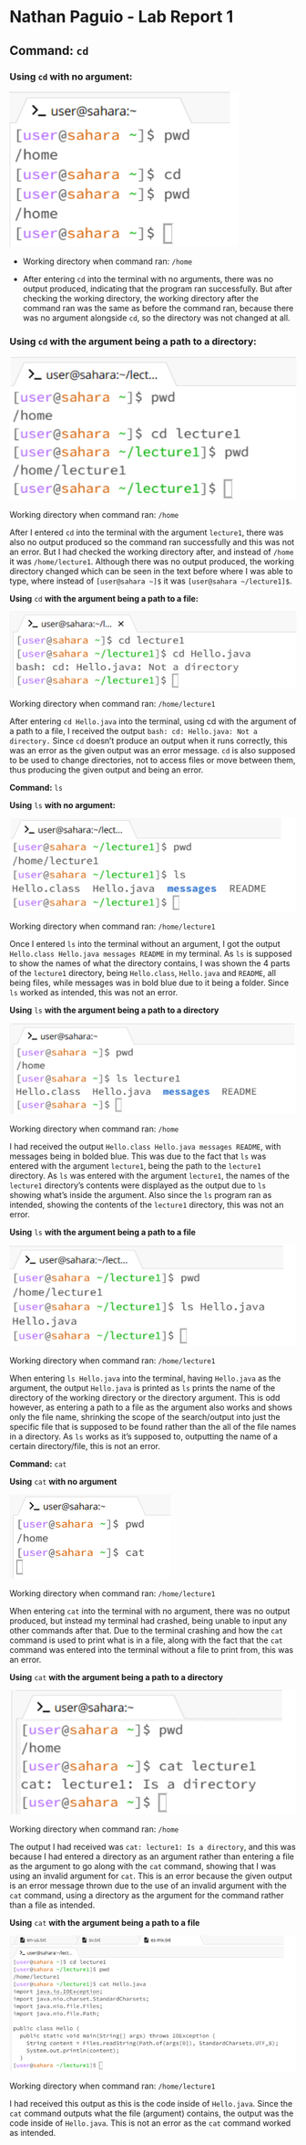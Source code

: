 # Nathan Paguio - Lab Report 1
## **Command:** `cd` 

### **Using** `cd` **with no argument:**

![Image](CDnoargs.png)

 - Working directory when command ran: `/home`

 - After entering `cd` into the terminal with no arguments, there was no output produced, indicating that the program ran successfully. But after checking the working directory, the working directory after the command ran was the same as before the command ran, because there was no argument alongside `cd`, so the directory was not changed at all.






### **Using** `cd` **with the argument being a path to a directory:**

![Image](CDdirectargs.png)

Working directory when command ran: `/home`

After I entered `cd` into the terminal with the argument `lecture1`, there was also no output produced so the command ran successfully and this was not an error. But I had checked the working directory after, and instead of `/home` it was `/home/lecture1`. Although there was no output produced, the working directory changed which can be seen in the text before where I was able to type, where instead of `[user@sahara ~]$` it was `[user@sahara ~/lecture1]$`.


**Using** `cd` **with the argument being a path to a file:**

![Image](CDfileargs.png)

Working directory when command ran: `/home/lecture1`

After entering `cd Hello.java` into the terminal, using cd with the argument of a path to a file, I received the output `bash: cd: Hello.java: Not a directory.` Since `cd` doesn’t produce an output when it runs correctly, this was an error as the given output was an error message. `cd` is also supposed to be used to change directories, not to access files or move between them, thus producing the given output and being an error.


**Command:** `ls`

**Using** `ls` **with no argument:**

![Image](LSnoargs.png)

Working directory when command ran: `/home/lecture1`

Once I entered `ls` into the terminal without an argument, I got the output `Hello.class Hello.java messages README` in my terminal. As `ls` is supposed to show the names of what the directory contains, I was shown the 4 parts of the `lecture1` directory, being `Hello.class`, `Hello.java` and `README`, all being files, while messages was in bold blue due to it being a folder. Since `ls` worked as intended, this was not an error.

**Using** `ls` **with the argument being a path to a directory**

![Image](LSdirectargs.png)

Working directory when command ran: `/home`

I had received the output `Hello.class Hello.java messages README`, with messages being in bolded blue. This was due to the fact that `ls` was entered with the argument `lecture1`, being the path to the `lecture1` directory. As `ls` was entered with the argument `lecture1`, the names of the `lecture1` directory’s contents were displayed as the output due to `ls` showing what’s inside the argument. Also since the `ls` program ran as intended, showing the contents of the `lecture1` directory, this was not an error.

**Using** `ls` **with the argument being a path to a file**

![Image](LSfileargs.png)

Working directory when command ran: `/home/lecture1`

When entering `ls Hello.java` into the terminal, having `Hello.java` as the argument, the output `Hello.java` is printed as `ls` prints the name of the directory of the working directory or the directory argument. This is odd however, as entering a path to a file as the argument also works and shows only the file name, shrinking the scope of the search/output into just the specific file that is supposed to be found rather than the all of the file names in a directory. As `ls` works as it’s supposed to, outputting the name of a certain directory/file, this is not an error.


**Command:** `cat`

**Using** `cat` **with no argument**

![Image](CATnoargs.png)

Working directory when command ran: `/home/lecture1`

When entering `cat` into the terminal with no argument, there was no output produced, but instead my terminal had crashed, being unable to input any other commands after that. Due to the terminal crashing and how the `cat` command is used to print what is in a file, along with the fact that the `cat` command was entered into the terminal without a file to print from, this was an error.

**Using** `cat` **with the argument being a path to a directory**

![Image](CATdirectargs.png)

Working directory when command ran: `/home`

The output I had received was `cat: lecture1: Is a directory`, and this was because I had entered a directory as an argument rather than entering a file as the argument to go along with the `cat` command, showing that I was using an invalid argument for `cat`. This is an error because the given output is an error message thrown due to the use of an invalid argument with the `cat` command, using a directory as the argument for the command rather than a file as intended.


**Using** `cat` **with the argument being a path to a file**

![Image](CATfileargs.png)

Working directory when command ran: `/home/lecture1`

I had received this output as this is the code inside of `Hello.java`. Since the `cat` command outputs what the file (argument) contains, the output was the code inside of `Hello.java`. This is not an error as the `cat` command worked as intended.


